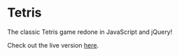 # Tetris
The classic Tetris game redone in JavaScript and jQuery!

Check out the live version [here](https://m2kanderson.github.io/).
